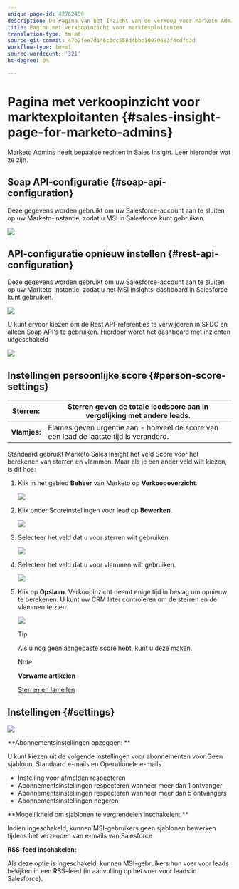 ```yaml
---
unique-page-id: 42762409
description: De Pagina van het Inzicht van de verkoop voor Marketo Admins - Marketo Docs - de Documentatie van het Product
title: Pagina met verkoopinzicht voor marktexploitanten
translation-type: tm+mt
source-git-commit: 47b2fee7d146c3dc558d4bbb10070683f4cdfd3d
workflow-type: tm+mt
source-wordcount: '321'
ht-degree: 0%

---
```



# Pagina met verkoopinzicht voor marktexploitanten {#sales-insight-page-for-marketo-admins}

Marketo Admins heeft bepaalde rechten in Sales Insight. Leer hieronder wat ze zijn.

## Soap API-configuratie {#soap-api-configuration}

Deze gegevens worden gebruikt om uw Salesforce-account aan te sluiten op uw Marketo-instantie, zodat u MSI in Salesforce kunt gebruiken.

![](assets/one-1.png)

## API-configuratie opnieuw instellen {#rest-api-configuration}

Deze gegevens worden gebruikt om uw Salesforce-account aan te sluiten op uw Marketo-instantie, zodat u het MSI Insights-dashboard in Salesforce kunt gebruiken.

![](assets/two-1.png)

U kunt ervoor kiezen om de Rest API-referenties te verwijderen in SFDC en alleen Soap API&#39;s te gebruiken. Hierdoor wordt het dashboard met inzichten uitgeschakeld

![](assets/three-1.png)

## Instellingen persoonlijke score {#person-score-settings}

| **Sterren:** | Sterren geven de totale loodscore aan in vergelijking met andere leads. |
|---|---|
| **Vlamjes:** | Flames geven urgentie aan - hoeveel de score van een lead de laatste tijd is veranderd. |

Standaard gebruikt Marketo Sales Insight het veld Score voor het berekenen van sterren en vlammen. Maar als je een ander veld wilt kiezen, is dit hoe:

1. Klik in het gebied **Beheer** van Marketo op **Verkoopoverzicht**.

   ![](assets/four.png)

1. Klik onder Scoreinstellingen voor lead op **Bewerken**.

   ![](assets/five.png)

1. Selecteer het veld dat u voor sterren wilt gebruiken.

   ![](assets/six.png)

1. Selecteer het veld dat u voor vlammen wilt gebruiken.

   ![](assets/seven.png)

1. Klik op **Opslaan**. Verkoopinzicht neemt enige tijd in beslag om opnieuw te berekenen. U kunt uw CRM later controleren om de sterren en de vlammen te zien.

   ![](assets/eight.png)

   >[!TIP]
   >
   >Als u nog geen aangepaste score hebt, kunt u deze [maken](http://docs.marketo.com/x/3wMk).

   >[!NOTE]
   >
   >**Verwante artikelen**
   >
   >
   >[Sterren en lamellen](http://docs.marketo.com/x/qgU6Ag)

## Instellingen {#settings}

![](assets/nine.png)

**Abonnementsinstellingen opzeggen: **

U kunt kiezen uit de volgende instellingen voor abonnementen voor Geen sjabloon, Standaard e-mails en Operationele e-mails

* Instelling voor afmelden respecteren
* Abonnementsinstellingen respecteren wanneer meer dan 1 ontvanger
* Abonnementsinstellingen respecteren wanneer meer dan 5 ontvangers
* Abonnementsinstellingen negeren

**Mogelijkheid om sjablonen te vergrendelen inschakelen: **

Indien ingeschakeld, kunnen MSI-gebruikers geen sjablonen bewerken tijdens het verzenden van e-mails van Salesforce

**RSS-feed inschakelen:**

Als deze optie is ingeschakeld, kunnen MSI-gebruikers hun voer voor leads bekijken in een RSS-feed (in aanvulling op het voer voor leads in Salesforce)**.**
